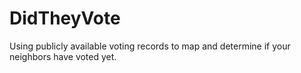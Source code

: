 # DidTheyVote
Using publicly available voting records to map and determine if your neighbors have voted yet.
